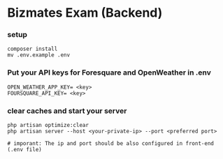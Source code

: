 # Bizmates Exam (Backend)

### setup
```
composer install
mv .env.example .env
```
### Put your API keys for Foresquare and OpenWeather in .env
```
OPEN_WEATHER_APP_KEY= <key>
FOURSQUARE_API_KEY= <key>
```

### clear caches and start your server
```
php artisan optimize:clear
php artisan server --host <your-private-ip> --port <preferred port>

# imporant: The ip and port should be also configured in front-end (.env file)
```